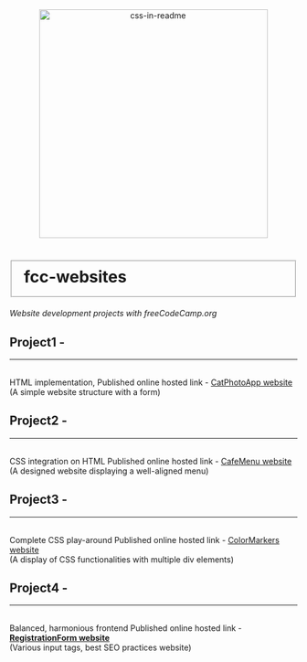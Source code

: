 <div align="center">
    <img src="style.svg" width="400" height="400" alt="css-in-readme">
</div>
<html>
<head>
  <link rel="stylesheet" href="styles.css">
  <h1><fieldset>fcc-websites</fieldset></h1>
<em>Website development projects with freeCodeCamp.org</em>
  </head>
<body>
<h2>Project1 -</h2><hr>                
<br>
HTML implementation,
Published online hosted link -                                         
<a href="https://vermashaurya.github.io/fcc-websites/CatPhotoApp/catphotoapp.html">CatPhotoApp website</a><br>       
(A simple website structure with a form)

<h2>Project2 -</h2><hr>              
<br>
CSS integration on HTML
Published online hosted link -                                      
<a href="https://vermashaurya.github.io/fcc-websites/CafeMenu/cafemenu.html">CafeMenu website</a>
<br>
(A designed website displaying a well-aligned menu)


<h2>Project3 -</h2><hr>
<br>
Complete CSS play-around 
Published online hosted link -
<a href="https://vermashaurya.github.io/fcc-websites/ColorMarker/colormarker.html">ColorMarkers website</a> <br>
(A display of CSS functionalities with multiple div elements)

<h2>Project4 -</h2><hr>
<br>
Balanced, harmonious frontend
Published online hosted link -
<a href="https://vermashaurya.github.io/fcc-websites/RegistrationForm/registrationform.html"><strong>RegistrationForm website</strong></a> <br>
(Various input tags, best SEO practices website)
  </body>
</html>
